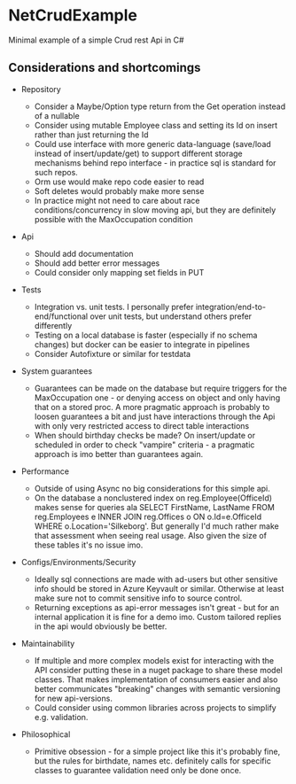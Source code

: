# NetCrudExample

Minimal example of a simple Crud rest Api in C#

## Considerations and shortcomings

* Repository
  * Consider a Maybe/Option type return from the Get operation instead of a nullable
  * Consider using mutable Employee class and setting its Id on insert rather than just returning the Id
  * Could use interface with more generic data-language (save/load instead of insert/update/get) to support different storage mechanisms behind repo interface - in practice sql is standard for such repos.
  * Orm use would make repo code easier to read
  * Soft deletes would probably make more sense
  * In practice might not need to care about race conditions/concurrency in slow moving api, but they are definitely possible with the MaxOccupation condition

* Api
  * Should add documentation
  * Should add better error messages
  * Could consider only mapping set fields in PUT

* Tests
  * Integration vs. unit tests. I personally prefer integration/end-to-end/functional over unit tests, but understand others prefer differently
  * Testing on a local database is faster (especially if no schema changes) but docker can be easier to integrate in pipelines
  * Consider Autofixture or similar for testdata

* System guarantees
  * Guarantees can be made on the database but require triggers for the MaxOccupation one - or denying access on object and only having that on a stored proc. A more pragmatic approach is probably to loosen guarantees a bit and just have interactions through the Api with only very restricted access to direct table interactions
  * When should birthday checks be made? On insert/update or scheduled in order to check "vampire" criteria - a pragmatic approach is imo better than guarantees again.

* Performance
  * Outside of using Async no big considerations for this simple api.
  * On the database a nonclustered index on reg.Employee(OfficeId) makes sense for queries ala SELECT FirstName, LastName FROM reg.Employees e INNER JOIN reg.Offices o ON o.Id=e.OfficeId WHERE o.Location='Silkeborg'. But generally I'd much rather make that assessment when seeing real usage. Also given the size of these tables it's no issue imo.

* Configs/Environments/Security
  * Ideally sql connections are made with ad-users but other sensitive info should be stored in Azure Keyvault or similar. Otherwise at least make sure not to commit sensitive info to source control.
  * Returning exceptions as api-error messages isn't great - but for an internal application it is fine for a demo imo. Custom tailored replies in the api would obviously be better.

* Maintainability
  * If multiple and more complex models exist for interacting with the API consider putting these in a nuget package to share these model classes. That makes implementation of consumers easier and also better communicates "breaking" changes with semantic versioning for new api-versions.
  * Could consider using common libraries across projects to simplify e.g. validation.

* Philosophical
  * Primitive obsession - for a simple project like this it's probably fine, but the rules for birthdate, names etc. definitely calls for specific classes to guarantee validation need only be done once.
